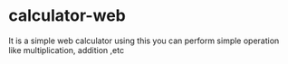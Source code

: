 # calculator-web
It is a simple web calculator using this you can perform simple operation like multiplication, addition ,etc
